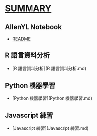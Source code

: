 # [SUMMARY](SUMMARY.md)


## AllenYL Notebook
- [README](README.md)


## R 語言資料分析
- [R 語言資料分析](R 語言資料分析.md)

## Python 機器學習
- [Python 機器學習](Python 機器學習.md)

## Javascript 練習
- [Javascript 練習](Javascript 練習.md)



